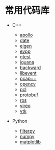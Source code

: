 # 常用代码库

* C++
    * [apollo  ](https://github.com/qinzhengke/zk-note/blob/test/programming/awesome_lib/apollo.md)
    * [date    ](https://github.com/qinzhengke/zk-note/blob/test/programming/awesome_lib/date.md)
    * [eigen   ](https://github.com/qinzhengke/zk-note/blob/test/programming/awesome_lib/eigen.md)
    * [evpp    ](https://github.com/qinzhengke/zk-note/blob/test/programming/awesome_lib/evpp.md)
    * [gtest   ](https://github.com/qinzhengke/zk-note/blob/test/programming/awesome_lib/gtest.md)
    * [iguana  ](https://github.com/qinzhengke/zk-note/blob/test/programming/awesome_lib/iguana.md)
    * [backward](https://github.com/qinzhengke/zk-note/blob/test/programming/awesome_lib/backward.md)
    * [libevent](https://github.com/qinzhengke/zk-note/blob/test/programming/awesome_lib/libevent.md)
    * [pcap++  ](https://github.com/qinzhengke/zk-note/blob/test/programming/awesome_lib/pcapplusplus.md)
    * [opencv  ](https://github.com/qinzhengke/zk-note/blob/test/programming/awesome_lib/opencv.md)
    * [pcl     ](https://github.com/qinzhengke/zk-note/blob/test/programming/awesome_lib/pcl.md)
    * [protobuf](https://github.com/qinzhengke/zk-note/blob/test/programming/awesome_lib/protobuf.md)
    * [ros     ](https://github.com/qinzhengke/zk-note/blob/test/programming/awesome_lib/ros.md)
    * [vireo   ](https://github.com/qinzhengke/zk-note/blob/test/programming/awesome_lib/vireo.md)
    * [vtk     ](https://github.com/qinzhengke/zk-note/blob/test/programming/awesome_lib/vtk.md)

* Python
    * [filterpy  ](https://github.com/qinzhengke/zk-note/blob/test/programming/awesome_lib/filterpy.md)
    * [numpy     ](https://github.com/qinzhengke/zk-note/blob/test/programming/awesome_lib/numpy.md)
    * [matplotlib](https://github.com/qinzhengke/zk-note/blob/test/programming/awesome_lib/matplotlib.md)
